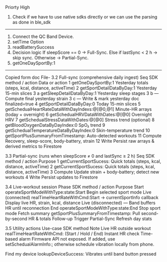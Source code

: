 <!-- Task Need to be Complete -->

Priorty High

1. Check if we have to use native sdks directly or we can use the parsing as done in ble_sdk

---

1. Connect the QC Band Device.
2. setTime Option
3. readBatterySuccess
4. Decision logic
   If sleepScore == 0 → Full-Sync. Else if lastSync < 2 h → skip sync. Otherwise → Partial-Sync.
5. getOneDaySportBy:1

---

Copied form doc File-
3.2 Full-sync (comprehensive daily ingest)
Seq
SDK method / action
Data or action
1
getOneDaySportBy:1
Yesterday totals (steps, kcal, distance, activeTime)
2
getSportDetailDataByDay:1
Yesterday 15-min slices
3 a
getSleepDetailDataByDay:1
Yesterday sleep stages
3 b
—
Compute final yesterday strain
3 c
—
Write & mark yesterday doc finalized=true
4
getSportDetailDataByDay:0
Today 15-min slices
5
getSchedualHeartRateDataWithDayIndexs:@[@0,@1]
Minute-HR arrays (today + overnight)
6
getSchedualHRVDataWithDates:@[@0]
Overnight HRV
7
getSchedualStressDataWithDates:@[@0]
Stress trend (optional)
8
getBloodOxygenDataByDayIndex:0
SpO₂ trend
9
getSchedualTemperatureDataByDayIndex:0
Skin-temperature trend
10
getSportPlusSummaryFromTimestamp:
Auto-detected workouts
11
Compute
Recovery, sleep-score, body-battery, strain
12
Write
Persist raw arrays & derived metrics to Firestore

3.3 Partial-sync (runs when sleepScore ≠ 0 and lastSync ≥ 2 h)
Seq
SDK method / action
Purpose
1
getCurrentSportSucess:
Quick totals (steps, kcal, distance, activeTime)
2
getCurrentSportSucess:
Quick totals (steps, kcal, distance, activeTime)
3
Compute
Update strain + body-battery; detect new workouts
4
Write
Persist updates to Firestore

3.4 Live-workout session
Phase
SDK method / action
Purpose
Start
operateSportModeWithType:state:Start
Begin selected sport mode
Live (connected)
realTimeHeartRateWithCmd:Start → currentSportInfo callback
Display live HR, strain, kcal, distance
Live (disconnected)
—
Band buffers HR until reconnection
End
operateSportModeWithType:state:End
Stop sport mode
Fetch summary
getSportPlusSummaryFromTimestamp:
Pull second-by-second HR & totals
Follow-up
Trigger Partial-Sync
Refresh day stats

3.5 Utility actions
Use-case
SDK method
Note
Live HR outside workout
realTimeHeartRateWithCmd: (Start / Hold / End)
Instant HR check
Time-based alarm
Firmware API not exposed. If added, use setSchedualAlarmInfo:; otherwise schedule vibration locally from phone.

Find my device
lookupDeviceSuccess:
Vibrates until band button pressed

